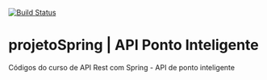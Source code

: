 [![Build Status](https://travis-ci.org/rgrmartins/projetoSpring.svg?branch=master)](https://travis-ci.org/rgrmartins/projetoSpring)

# projetoSpring | API Ponto Inteligente
Códigos do curso de API Rest com Spring - API de ponto inteligente
